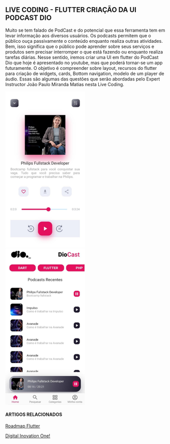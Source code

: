 ## LIVE CODING - FLUTTER CRIAÇÃO DA UI PODCAST DIO


Muito se tem falado de PodCast e do potencial que essa ferramenta tem em levar informação aos diversos usuários. Os podcasts permitem que o público ouça passivamente o conteúdo enquanto realiza outras atividades. Bem, isso significa que o público pode aprender sobre seus serviços e produtos sem precisar interromper o que está fazendo ou enquanto realiza tarefas diárias. Nesse sentido, iremos criar uma UI em flutter do PodCast Dio que hoje é apresentado no youtube, mas que poderá tornar-se um app futuramente. O objetivo é compreender sobre layout, recursos do flutter para criação de widgets, cards, Bottom navigation, modelo de um player de áudio. Essas são algumas das questões que serão abordadas pelo Expert Instructor João Paulo Miranda Matias nesta Live Coding.


<div style="" >
 <img src=".github/1.jpeg" alt="Podcast Dio" height="490" width="250" style="margin-right:50px">
 <img src=".github/2.jpeg" alt="Podcast Dio" height="490" width="250">
</div>


#### ARTIGOS RELACIONADOS
[Roadmap Flutter](http://joaopaulomirandamatias.com/portifolio/index.php?class=ArticleView&method=onView&id=1)




[Digital Inovation One!](https://web.dio.me/)
